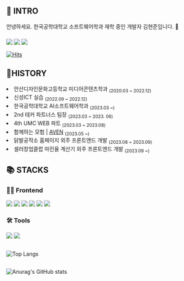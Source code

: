 
  <h2>🚪 INTRO</h2> 
  안녕하세요. 한국공학대학교 소프트웨어학과 재학 중인 개발자 김현준입니다. 🙌 

  <h3></h3>

  <a href="https://kimmohu.tistory.com/"><img src="https://img.shields.io/badge/Tistory-000000?style=flat&logo=Tistory&logoColor=white"></a>
  <a href="sanbonai0728@gmail.com"><img src="https://img.shields.io/badge/sanbonai0728@gmail.com-EA4335?style=flat&logo=Gmail&logoColor=white"></a>
  <a href="https://www.instagram.com/kimcurly.biz/"><img src="https://img.shields.io/badge/Instagram-E4405F?style=flat&logo=Instagram&logoColor=white"></a>
  
  
[![Hits](https://hits.seeyoufarm.com/api/count/incr/badge.svg?url=https%3A%2F%2Fgithub.com%2FKimcurly&count_bg=%23AFF9FB&title_bg=%2348DBF9&icon=github.svg&icon_color=%23F3EFEF&title=hits&edge_flat=false)](https://hits.seeyoufarm.com)
<!--[![Hits](https://hits.seeyoufarm.com/api/count/incr/badge.svg?url=https%3A%2F%2Fgithub.com%2FKimcurly&count_bg=%23B1F3A8&title_bg=%238AF143&icon=github.svg&icon_color=%23F3EFEF&title=hits&edge_flat=false)](https://hits.seeyoufarm.com) -->
  
  <h2>🏃HISTORY</h2>
  <div align="left">
    <li>안산디자인문화고등학교 미디어콘텐츠학과 <sub>(2020.03 ~ 2022.12)</sub></li>
    <li>신성ICT 실습 <sub>(2022.09 ~ 2022.12)</sub></1i>
    <li>한국공학대학교 AI소프트웨어학과 <sub>(2023.03 ~)</sub></1i>
    <li>2nd 테커 파트너스 팀장 <sub>(2023.03 ~ 2023. 06)</sub></1i>
    <li>4th UMC WEB 파트 <sub>(2023.03 ~ 2023.08)</sub></1i>
    <li>함께하는 모험 | <a href="https://github.com/AVEN-SW">AVEN</a> <sub>(2023.05 ~)</sub></li>
    <li>닭발공작소 홈페이지 외주 프론트엔드 개발 <sub>(2023.08 ~ 2023.09)</sub></1i>
    <li>셀러창업클럽 마진율 계산기 외주 프론트엔드 개발 <sub>(2023.09 ~)</sub></1i>
  </div>
  
  <h2>📚 STACKS</h2>
  
  <h3>👨‍💻 Frontend</h3>

  <div>
    <img src="https://img.shields.io/badge/JavaScript-F7DF1E?style=flat&logo=JavaScript&logoColor=black">
    <img src="https://img.shields.io/badge/TypeScript-3178C6?style=flat&logo=TypeScript&logoColor=white">
    <img src="https://img.shields.io/badge/React-61DAFB?style=flat&logo=React&logoColor=black">
    <img src="https://img.shields.io/badge/Redux-764ABC?style=flat&logo=Redux&logoColor=white">
    <img src="https://img.shields.io/badge/Recoil-3578E5?style=flat&logo=Recoil&logoColor=white">
    <img src="https://img.shields.io/badge/styled-components-DB7093?style=flat&logo=styled-components&logoColor=white">
  </div>
  
  <h3>🛠️ Tools</h3>

  <div>
    <img src="https://img.shields.io/badge/Figma-F24E1E?style=flat&logo=Figma&logoColor=white">
    <img src="https://img.shields.io/badge/Visual Studio Code-007ACC?style=flat&logo=VisualStudioCode&logoColor=white">
  </div>

<!--   <img src="https://img.shields.io/badge/Git-F05032?style=flat&logo=Git&logoColor=white"> -->
<!--   <img src="https://img.shields.io/badge/GitHub-181717?style=flat&logo=GitHub&logoColor=white"> -->
  
  <h2></h2>
  
  ![Top Langs](https://github-readme-stats.vercel.app/api/top-langs/?username=Kimcurly&layout=compact&theme=tokyonight)
  
  <h2></h2>
  
<!--   [![Solved.ac Profile](http://mazassumnida.wtf/api/v2/generate_badge?boj=sanbonai0728)](https://solved.ac/sanbonai0728) -->
  
  ![Anurag's GitHub stats](https://github-readme-stats.vercel.app/api?username=Kimcurly&show_icons=true&theme=radical)
  

